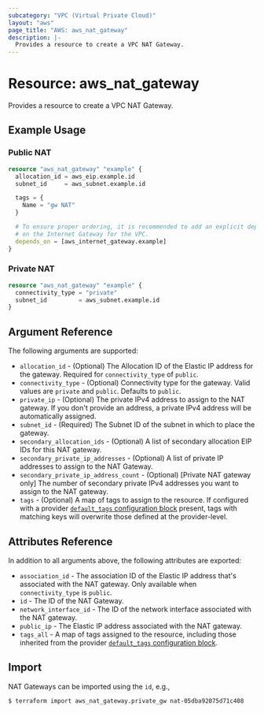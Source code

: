 ```yaml
---
subcategory: "VPC (Virtual Private Cloud)"
layout: "aws"
page_title: "AWS: aws_nat_gateway"
description: |-
  Provides a resource to create a VPC NAT Gateway.
---
```


# Resource: aws_nat_gateway

Provides a resource to create a VPC NAT Gateway.

## Example Usage

### Public NAT

```terraform
resource "aws_nat_gateway" "example" {
  allocation_id = aws_eip.example.id
  subnet_id     = aws_subnet.example.id

  tags = {
    Name = "gw NAT"
  }

  # To ensure proper ordering, it is recommended to add an explicit dependency
  # on the Internet Gateway for the VPC.
  depends_on = [aws_internet_gateway.example]
}
```

### Private NAT

```terraform
resource "aws_nat_gateway" "example" {
  connectivity_type = "private"
  subnet_id         = aws_subnet.example.id
}
```

## Argument Reference

The following arguments are supported:

- `allocation_id` - (Optional) The Allocation ID of the Elastic IP address for the gateway. Required for `connectivity_type` of `public`.
- `connectivity_type` - (Optional) Connectivity type for the gateway. Valid values are `private` and `public`. Defaults to `public`.
- `private_ip` - (Optional) The private IPv4 address to assign to the NAT gateway. If you don't provide an address, a private IPv4 address will be automatically assigned.
- `subnet_id` - (Required) The Subnet ID of the subnet in which to place the gateway.
- `secondary_allocation_ids` - (Optional) A list of secondary allocation EIP IDs for this NAT gateway.
- `secondary_private_ip_addresses` - (Optional) A list of private IP addresses to assign to the NAT Gateway.
- `secondary_private_ip_address_count` - (Optional) [Private NAT gateway only] The number of secondary private IPv4 addresses you want to assign to the NAT gateway.
- `tags` - (Optional) A map of tags to assign to the resource. If configured with a provider [`default_tags` configuration block](https://registry.terraform.io/providers/hashicorp/aws/latest/docs#default_tags-configuration-block) present, tags with matching keys will overwrite those defined at the provider-level.

## Attributes Reference

In addition to all arguments above, the following attributes are exported:

- `association_id` - The association ID of the Elastic IP address that's associated with the NAT gateway. Only available when `connectivity_type` is `public`.
- `id` - The ID of the NAT Gateway.
- `network_interface_id` - The ID of the network interface associated with the NAT gateway.
- `public_ip` - The Elastic IP address associated with the NAT gateway.
- `tags_all` - A map of tags assigned to the resource, including those inherited from the provider [`default_tags` configuration block](https://registry.terraform.io/providers/hashicorp/aws/latest/docs#default_tags-configuration-block).

## Import

NAT Gateways can be imported using the `id`, e.g.,

```
$ terraform import aws_nat_gateway.private_gw nat-05dba92075d71c408
```
